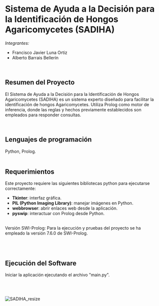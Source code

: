 # Sistema de Ayuda a la Decisión para la Identificación de Hongos Agaricomycetes (SADIHA)

*Integrantes:* 
- Francisco Javier Luna Ortiz
- Alberto Barrais Bellerín

<br/>

## Resumen del Proyecto
El Sistema de Ayuda a la Decisión para la Identificación de Hongos Agaricomycetes (SADIHA) es un sistema experto diseñado para facilitar la identificación de hongos Agaricomycetes. Utiliza Prolog como motor de inferencia, donde las reglas y hechos previamente establecidos son empleados para responder consultas.

<br/>

## Lenguajes de programación
Python, Prolog.
<br/><br/>

## Requerimientos
Este proyecto requiere las siguientes bibliotecas python para ejecutarse correctamente:
- **Tkinter**: interfaz gráfica.
- **PIL (Python Imaging Library)**: manejar imágenes en Python.
- **webbrowser**: abrir enlaces web desde la aplicación.
- **pyswip**: interactuar con Prolog desde Python.
<br/>
Versión SWI-Prolog:
Para la ejecución y pruebas del proyecto se ha empleado la versión 7.6.0 de SWI-Prolog.

<br/><br/>

## Ejecución del Software
Iniciar la aplicación ejecutando el archivo "main.py".

<br/><br/>

![SADIHA_resize](https://github.com/user-attachments/assets/8b10cb48-ff29-40c8-9df8-cbe9f0041fe7)
